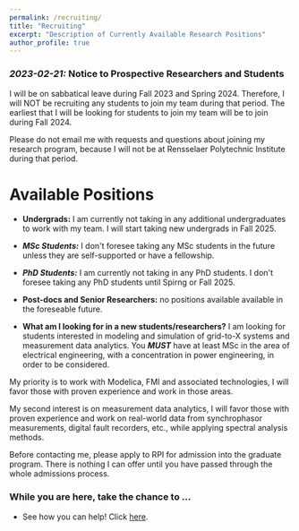 ```yaml
---
permalink: /recruiting/
title: "Recruiting"
excerpt: "Description of Currently Available Research Positions"
author_profile: true
---
```


### ***2023-02-21:*** Notice to Prospective Researchers and Students
I will be on sabbatical leave during Fall 2023 and Spring 2024. Therefore, I will NOT be recruiting any students to join my team during that period. The earliest that I will be looking for students to join my team will be to join during Fall 2024.

Please do not email me with requests and questions about joining my research program, because I will not be at Rensselaer Polytechnic Institute during that period.

# Available Positions

* **Undergrads:** I am currently not taking in any additional undergraduates to work with my team. I will start taking new undergrads in Fall 2025.

* ***MSc Students:*** I don't foresee taking any MSc students in the future unless they are self-supported or have a fellowship.

* ***PhD Students:*** I am currently not taking in any PhD students. I don't foresee taking any PhD students until Spirng or Fall 2025.

* **Post-docs and Senior Researchers:** no positions available available in the foreseable future.

* **What am I looking for in a new students/researchers?** I am looking for students interested in modeling and simulation of grid-to-X systems and measurement data analytics. You ***MUST*** have at least MSc in the area of electrical engineering, with a concentration in power engineering, in order to be considered.

My priority is to work with Modelica, FMI and associated technologies, I will favor those with proven experience and work in those areas.

My second interest is on measurement data analytics, I will favor those with proven experience and work on real-world data from synchrophasor measurements, digital fault recorders, etc., while applying spectral analysis methods. 

Before contacting me, please apply to RPI for admission into the graduate program. There is nothing I can offer until you have passed through the whole admissions process.

### While you are here, take the chance to ...
  - See how you can help! Click [here](https://alsetlab.github.io/donate/).
